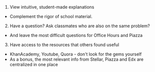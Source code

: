 1) View intuitive, student-made explanations
  - Complement the rigor of school material. 

2) Have a question? Ask classmates who are also on the same problem?
  - And leave the most difficult questions for Office Hours and Piazza 

3) Have access to the resources that others found useful
  - KhanAcademy, Youtube, Quora - don't look for the gems yourself 
  - As a bonus, the most relevant info from Stellar, Piazza and Edx are centralized in one place 

